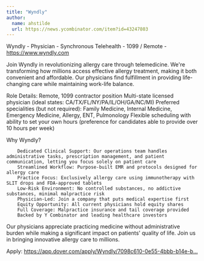 ```yaml
---
title: "Wyndly"
author:
  name: ahstilde
  url: https://news.ycombinator.com/item?id=43247803
---
```

Wyndly - Physician - Synchronous Telehealth - 1099 &#x2F; Remote - <a href="https:&#x2F;&#x2F;www.wyndly.com">https:&#x2F;&#x2F;www.wyndly.com</a>

Join Wyndly in revolutionizing allergy care through telemedicine. We&#x27;re transforming how millions access effective allergy treatment, making it both convenient and affordable. Our physicians find fulfillment in providing life-changing care while maintaining work-life balance.

Role Details:
    Remote, 1099 contractor position
    Multi-state licensed physician (ideal states: CA&#x2F;TX&#x2F;FL&#x2F;NY&#x2F;PA&#x2F;IL&#x2F;OH&#x2F;GA&#x2F;NC&#x2F;MI)
    Preferred specialities (but not required): Family Medicine, Internal Medicine, Emergency Medicine, Allergy, ENT, Pulmonology
    Flexible scheduling with ability to set your own hours (preference for candidates able to provide over 10 hours per week)

Why Wyndly?

<pre><code>    Dedicated Clinical Support: Our operations team handles administrative tasks, prescription management, and patient communication, letting you focus solely on patient care
    Streamlined Workflow: Purpose-built EMR and protocols designed for allergy care
    Practice Focus: Exclusively allergy care using immunotherapy with SLIT drops and FDA-approved tablets
    Low-Risk Environment: No controlled substances, no addictive substances, minimal malpractice risk
    Physician-Led: Join a company that puts medical expertise first
    Equity Opportunity: All current physicians hold equity shares
    Full Coverage: Malpractice insurance and tail coverage provided
    Backed by Y Combinator and leading healthcare investors
</code></pre>
Our physicians appreciate practicing medicine without administrative burden while making a significant impact on patients&#x27; quality of life. Join us in bringing innovative allergy care to millions.

Apply: <a href="https:&#x2F;&#x2F;app.dover.com&#x2F;apply&#x2F;Wyndly&#x2F;7098c610-0e55-4bbb-b14e-baba26084067" rel="nofollow">https:&#x2F;&#x2F;app.dover.com&#x2F;apply&#x2F;Wyndly&#x2F;7098c610-0e55-4bbb-b14e-b...</a>
<JobApplication />

